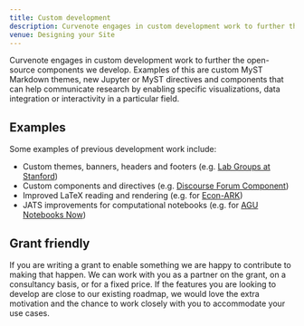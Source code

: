 ```yaml
---
title: Custom development
description: Curvenote engages in custom development work to further the open-source components we develop.
venue: Designing your Site
---
```


Curvenote engages in custom development work to further the open-source components we develop. Examples of this are custom MyST Markdown themes, new Jupyter or MyST directives and components that can help communicate research by enabling specific visualizations, data integration or interactivity in a particular field.

## Examples

Some examples of previous development work include:

- Custom themes, banners, headers and footers (e.g. [Lab Groups at Stanford](https://colab.stanford.edu/))
- Custom components and directives (e.g. [Discourse Forum Component](https://qiime2.org/))
- Improved LaTeX reading and rendering (e.g. for [Econ-ARK](https://econ-ark.github.io/FOSSProF))
- JATS improvements for computational notebooks (e.g. for [AGU Notebooks Now](https://curvenote.github.io/notebooks-in-publishing/))

## Grant friendly

If you are writing a grant to enable something we are happy to contribute to making that happen. We can work with you as a partner on the grant, on a consultancy basis, or for a fixed price. If the features you are looking to develop are close to our existing roadmap, we would love the extra motivation and the chance to work closely with you to accommodate your use cases.
